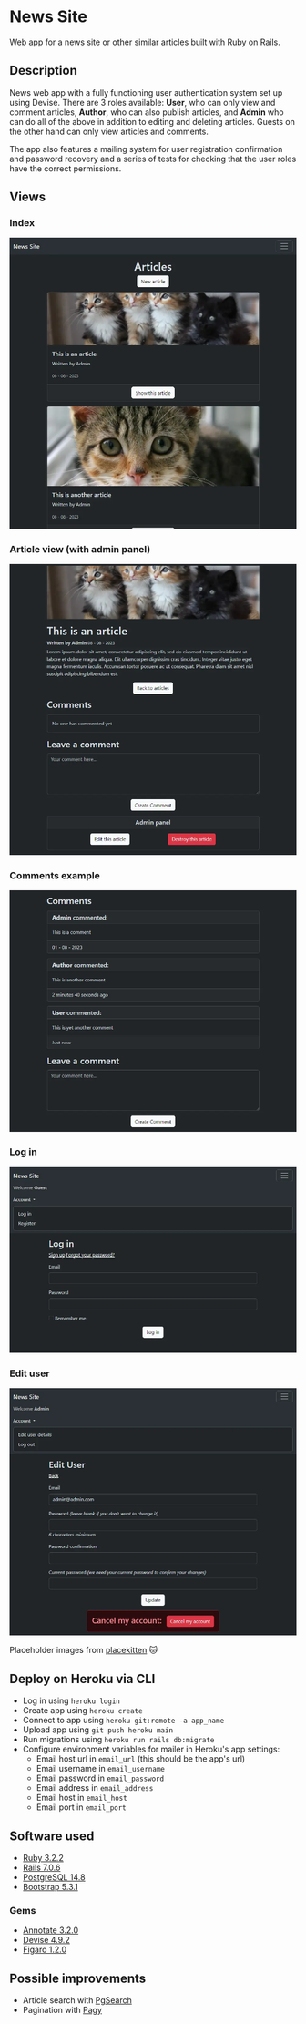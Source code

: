 # News Site

Web app for a news site or other similar articles built with Ruby on Rails.

## Description

News web app with a fully functioning user authentication system set up using Devise. There are 3 roles available: **User**, who can only view and comment articles, **Author**, who can also publish articles, and **Admin** who can do all of the above in addition to editing and deleting articles. Guests on the other hand can only view articles and comments.

The app also features a mailing system for user registration confirmation and password recovery and a series of tests for checking that the user roles have the correct permissions.

## Views

### Index
![Index](readme/index.webp)

### Article view (with admin panel)
![Article](readme/show-admin.webp)

### Comments example
![Comments](readme/comments.webp)

### Log in
![Log in](readme/login.webp)

### Edit user
![Edit user](readme/edit-user.webp)

Placeholder images from [placekitten](https://placekitten.com/) 🐱

## Deploy on Heroku via CLI

* Log in using ```heroku login```
* Create app using ```heroku create```
* Connect to app using ```heroku git:remote -a app_name```
* Upload app using ```git push heroku main```
* Run migrations using ```heroku run rails db:migrate```
* Configure environment variables for mailer in Heroku's app settings:
    * Email host url in ```email_url``` (this should be the app's url)
    * Email username in ```email_username```
    * Email password in ```email_password```
    * Email address in ```email_address```
    * Email host in ```email_host```
    * Email port in ```email_port```

## Software used

* [Ruby 3.2.2](https://www.ruby-lang.org/en/)  
* [Rails 7.0.6](https://rubyonrails.org/)  
* [PostgreSQL 14.8](https://www.postgresql.org)  
* [Bootstrap 5.3.1](https://getbootstrap.com/)  

### Gems

* [Annotate 3.2.0](https://github.com/ctran/annotate_models)  
* [Devise 4.9.2](https://github.com/heartcombo/devise)  
* [Figaro 1.2.0](https://github.com/laserlemon/figaro)

## Possible improvements

* Article search with [PgSearch](https://github.com/Casecommons/pg_search)  
* Pagination with [Pagy](https://github.com/ddnexus/pagy)
